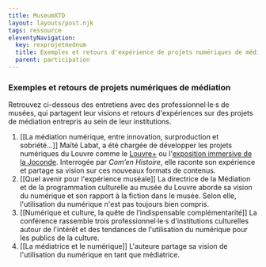 ```yaml
---
title: MuseumXTD
layout: layouts/post.njk
tags: ressource
eleventyNavigation:
  key: rexprojetmednum
  title: Exemples et retours d'expérience de projets numériques de médiation
  parent: participation
---
```

### Exemples et retours de projets numériques de médiation
Retrouvez ci-dessous des entretiens avec des professionnel·le·s de musées, qui partagent leur visions et retours d'expériences sur des projets de médiation entrepris au sein de leur institutions.  

1. [[La médiation numérique, entre innovation, surproduction et sobriété…]]
   Maïté Labat, a été chargée de développer les projets numériques du Louvre comme le [Louvre+](https://www.louvre.fr/louvreplus) ou l'[exposition immersive de la Joconde](https://www.grandpalais.fr/fr/evenement/la-joconde-exposition-immersive). Interrogée par *Com’en Histoire*, elle raconte son expérience et partage sa vision sur ces nouveaux formats de contenus.
2. [[Quel avenir pour l'expérience muséale]]
   La directrice de la Médiation et de la programmation culturelle au musée du Louvre aborde sa vision du numérique et son rapport à la fiction dans le musée. Selon elle, l'utilisation du numérique n'est pas toujours bien compris.
3. [[Numérique et culture, la quête de l’indispensable complémentarité]]
   La conférence rassemble trois professionnel·le·s d'institutions culturelles autour de l'intérêt et des tendances de l'utilisation du numérique pour les publics de la culture. 
4. [[La médiatrice et le numérique]]
   L'auteure partage sa vision de l'utilisation du numérique en tant que médiatrice. 

